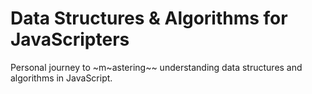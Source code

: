 # Data Structures & Algorithms for JavaScripters
Personal journey to ~m~astering~~ understanding data structures and algorithms in JavaScript.
